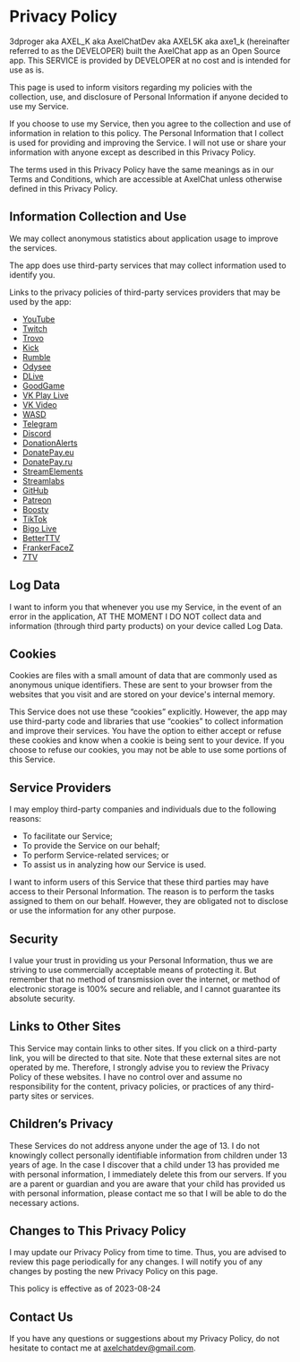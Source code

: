 # Privacy Policy

3dproger aka AXEL_K aka AxelChatDev aka AXEL5K aka axe1_k (hereinafter referred to as the DEVELOPER) built the AxelChat app as an Open Source app. This SERVICE is provided by DEVELOPER at no cost and is intended for use as is.

This page is used to inform visitors regarding my policies with the collection, use, and disclosure of Personal Information if anyone decided to use my Service.

If you choose to use my Service, then you agree to the collection and use of information in relation to this policy. The Personal Information that I collect is used for providing and improving the Service. I will not use or share your information with anyone except as described in this Privacy Policy.

The terms used in this Privacy Policy have the same meanings as in our Terms and Conditions, which are accessible at AxelChat unless otherwise defined in this Privacy Policy.

## Information Collection and Use

We may collect anonymous statistics about application usage to improve the services.

The app does use third-party services that may collect information used to identify you.

Links to the privacy policies of third-party services providers that may be used by the app:

*   [YouTube](https://policies.google.com/privacy)
*   [Twitch](https://www.twitch.tv/p/en/legal/privacy-notice/)
*   [Trovo](https://trovo.live/policy/privacy-notice.html)
*   [Kick](https://kick.com/privacy-policy)
*   [Rumble](https://investors.rumble.com/privacy-policy)
*   [Odysee](https://odysee.com/$/privacypolicy)
*   [DLive](https://community.dlive.tv/about/privacy-policy/)
*   [GoodGame](https://goodgame.ru/html/privacy-policy.html)
*   [VK Play Live](https://documentation.vkplay.ru/terms_vkp/privacy_world_vkp)
*   [VK Video](https://vk.com/terms)
*   [WASD](https://wasd.tv/legal/en/en-privacy-policy)
*   [Telegram](https://telegram.org/privacy)
*   [Discord](https://discord.com/privacy)
*   [DonationAlerts](https://www.donationalerts.com/terms-of-service/broadcasters)
*   [DonatePay.eu](https://donatepay.eu/page/privacy)
*   [DonatePay.ru](https://donatepay.ru/page/privacy)
*   [StreamElements](https://streamelements.com/privacy)
*   [Streamlabs](https://streamlabs.com/privacy)
*   [GitHub](https://docs.github.com/en/site-policy/privacy-policies)
*   [Patreon](https://privacy.patreon.com/policies)
*   [Boosty](https://boosty.to/app/offer/privacy-policy)
*   [TikTok](https://www.tiktok.com/legal/page/row/privacy-policy/en)
*   [Bigo Live](https://www.bigo.tv/privacyPolicy.html)
*   [BetterTTV](https://betterttv.com/privacy)
*   [FrankerFaceZ](https://www.frankerfacez.com/privacy)
*   [7TV](https://7tv.app/legal/privacy)

## Log Data

I want to inform you that whenever you use my Service, in the event of an error in the application, AT THE MOMENT I DO NOT collect data and information (through third party products) on your device called Log Data.

## Cookies

Cookies are files with a small amount of data that are commonly used as anonymous unique identifiers. These are sent to your browser from the websites that you visit and are stored on your device's internal memory.

This Service does not use these “cookies” explicitly. However, the app may use third-party code and libraries that use “cookies” to collect information and improve their services. You have the option to either accept or refuse these cookies and know when a cookie is being sent to your device. If you choose to refuse our cookies, you may not be able to use some portions of this Service.

## Service Providers

I may employ third-party companies and individuals due to the following reasons:

*   To facilitate our Service;
*   To provide the Service on our behalf;
*   To perform Service-related services; or
*   To assist us in analyzing how our Service is used.

I want to inform users of this Service that these third parties may have access to their Personal Information. The reason is to perform the tasks assigned to them on our behalf. However, they are obligated not to disclose or use the information for any other purpose.

## Security

I value your trust in providing us your Personal Information, thus we are striving to use commercially acceptable means of protecting it. But remember that no method of transmission over the internet, or method of electronic storage is 100% secure and reliable, and I cannot guarantee its absolute security.

## Links to Other Sites

This Service may contain links to other sites. If you click on a third-party link, you will be directed to that site. Note that these external sites are not operated by me. Therefore, I strongly advise you to review the Privacy Policy of these websites. I have no control over and assume no responsibility for the content, privacy policies, or practices of any third-party sites or services.

## Children’s Privacy

These Services do not address anyone under the age of 13. I do not knowingly collect personally identifiable information from children under 13 years of age. In the case I discover that a child under 13 has provided me with personal information, I immediately delete this from our servers. If you are a parent or guardian and you are aware that your child has provided us with personal information, please contact me so that I will be able to do the necessary actions.

## Changes to This Privacy Policy

I may update our Privacy Policy from time to time. Thus, you are advised to review this page periodically for any changes. I will notify you of any changes by posting the new Privacy Policy on this page.

This policy is effective as of 2023-08-24

## Contact Us

If you have any questions or suggestions about my Privacy Policy, do not hesitate to contact me at axelchatdev@gmail.com.
